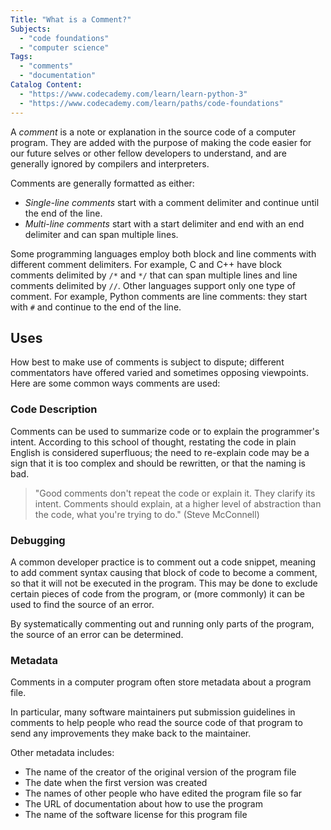 ```yaml
---
Title: "What is a Comment?"  
Subjects:
  - "code foundations"
  - "computer science"
Tags: 
  - "comments"
  - "documentation"
Catalog Content: 
  - "https://www.codecademy.com/learn/learn-python-3"
  - "https://www.codecademy.com/learn/paths/code-foundations"
---
```


A _comment_ is a note or explanation in the source code of a computer program. They are added with the purpose of making the code easier for our future selves or other fellow developers to understand, and are generally ignored by compilers and interpreters. 

Comments are generally formatted as either:

- _Single-line comments_ start with a comment delimiter and continue until the end of the line.
- _Multi-line comments_ start with a start delimiter and end with an end delimiter and can span multiple lines.

Some programming languages employ both block and line comments with different comment delimiters. For example, C and C++ have block comments delimited by `/*` and `*/` that can span multiple lines and line comments delimited by `//`. Other languages support only one type of comment. For example, Python comments are line comments: they start with `#` and continue to the end of the line.

## Uses

How best to make use of comments is subject to dispute; different commentators have offered varied and sometimes opposing viewpoints. Here are some common ways comments are used:

### Code Description

Comments can be used to summarize code or to explain the programmer's intent. According to this school of thought, restating the code in plain English is considered superfluous; the need to re-explain code may be a sign that it is too complex and should be rewritten, or that the naming is bad.

> "Good comments don't repeat the code or explain it. They clarify its intent. Comments should explain, at a higher level of abstraction than the code, what you're trying to do." (Steve McConnell)

### Debugging

A common developer practice is to comment out a code snippet, meaning to add comment syntax causing that block of code to become a comment, so that it will not be executed in the program. This may be done to exclude certain pieces of code from the program, or (more commonly) it can be used to find the source of an error. 

By systematically commenting out and running only parts of the program, the source of an error can be determined.

### Metadata

Comments in a computer program often store metadata about a program file.

In particular, many software maintainers put submission guidelines in comments to help people who read the source code of that program to send any improvements they make back to the maintainer.

Other metadata includes: 

- The name of the creator of the original version of the program file
- The date when the first version was created
- The names of other people who have edited the program file so far
- The URL of documentation about how to use the program
- The name of the software license for this program file
